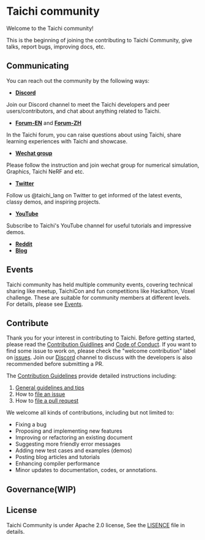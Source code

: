 # Taichi community

Welcome to the Taichi community! 

This is the beginning of joining the contributing to Taichi Community, give talks, report bugs, improving docs, etc.

## Communicating

You can reach out the community by the following ways:

- [**Discord**](https://discord.com/invite/f25GRdXRfg)

Join our Discord channel to meet the Taichi developers and peer users/contributors, and chat about anything related to Taichi.
    
- [**Forum-EN**](https://github.com/taichi-dev/taichi/discussions) and [**Forum-ZH**](https://forum.taichi-lang.cn/)

In the Taichi forum, you can raise questions about using Taichi, share learning experiences with Taichi and showcase.

- [**Wechat group**](https://forum.taichi-lang.cn/t/topic/2884)

Please follow the instruction and join wechat group for numerical simulation, Graphics, Taichi NeRF and etc.

- [**Twitter**](https://twitter.com/taichi_lang)

Follow us @taichi_lang on Twitter to get informed of the latest events, classy demos, and inspiring projects.
- [**YouTube**](https://www.youtube.com/channel/UCu-k1Wglo9Ll_o2j5Bxl4cw) 

Subscribe to Taichi's YouTube channel for useful tutorials and impressive demos.
- [**Reddit**](https://www.reddit.com/r/taichi_lang/)
- [**Blog**](https://docs.taichi-lang.org/blog)


## Events

Taichi community has held multiple community events, covering technical sharing like meetup, TaichiCon and fun competitions like Hackathon, Voxel challenge. These are suitable for community members at different levels. For details, please see [Events](events/README.md).

## Contribute

Thank you for your interest in contributing to Taichi. Before getting started, please read the [Contribution Guidlines](https://docs.taichi-lang.org/docs/contributor_guide) and [Code of Conduct](https://github.com/taichi-dev/taichi/blob/master/CODE_OF_CONDUCT.md). If you want to find some issue to work on, please check the "welcome contribution" label on [issues](https://github.com/taichi-dev/taichi/issues?q=is%3Aopen+is%3Aissue+label%3A%22welcome+contribution%22). Join our [Discord](https://discord.com/invite/f25GRdXRfg) channel to discuss with the developers is also recommended before submitting a PR. 
 
The [Contribution Guidelines](https://docs.taichi-lang.org/docs/contributor_guide) provide detailed instructions including:

1. [General guidelines and tips](https://docs.taichi-lang.org/docs/contributor_guide#general-guidelines-and-tips)
2. How to [file an issue](https://docs.taichi-lang.org/docs/contributor_guide#file-an-issue)
3. How to [file a pull request](https://docs.taichi-lang.org/docs/contributor_guide#file-a-pull-request-pr)

We welcome all kinds of contributions, including but not limited to:

- Fixing a bug
- Proposing and implementing new features
- Improving or refactoring an existing document
- Suggesting more friendly error messages
- Adding new test cases and examples (demos)
- Posting blog articles and tutorials
- Enhancing compiler performance
- Minor updates to documentation, codes, or annotations.

## Governance(WIP)

## License

Taichi Community is under Apache 2.0 license, See the [LISENCE](https://github.com/taichi-dev/taichi/blob/master/LICENSE) file in details.
